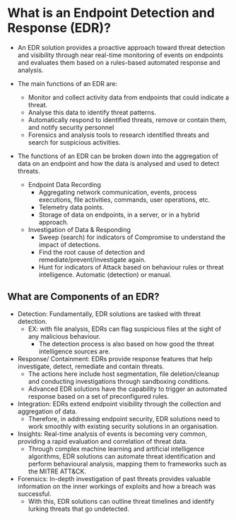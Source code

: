 # What is an Endpoint Detection and Response (EDR)?

* An EDR solution provides a proactive approach toward threat detection and visibility through near real-time monitoring of events on endpoints and evaluates them based on a rules-based automated response and analysis.

* The main functions of an EDR are:
  * Monitor and collect activity data from endpoints that could indicate a threat.
  * Analyse this data to identify threat patterns.
  * Automatically respond to identified threats, remove or contain them, and notify security personnel
  * Forensics and analysis tools to research identified threats and search for suspicious activities.

* The functions of an EDR can be broken down into the aggregation of data on an endpoint and how the data is analysed and used to detect threats.
  * Endpoint Data Recording
    * Aggregating network communication, events, process executions, file activities, commands, user operations, etc.
    * Telemetry data points.
    * Storage of data on endpoints, in a server, or in a hybrid approach.
  * Investigation of Data & Responding
    * Sweep (search) for indicators of Compromise to understand the impact of detections.
    * Find the root cause of detection and remediate/prevent/investigate again.
    * Hunt for indicators of Attack based on behaviour rules or threat intelligence. Automatic (detection) or manual.

## What are Components of an EDR?

* Detection: Fundamentally, EDR solutions are tasked with threat detection.
  * EX: with file analysis, EDRs can flag suspicious files at the sight of any malicious behaviour.
    * The detection process is also based on how good the threat intelligence sources are.
* Response/ Containment: EDRs provide response features that help investigate, detect, remediate and contain threats.
  * The actions here include host segmentation, file deletion/cleanup and conducting investigations through sandboxing conditions.
  * Advanced EDR solutions have the capability to trigger an automated response based on a set of preconfigured rules.
* Integration: EDRs extend endpoint visibility through the collection and aggregation of data.
  * Therefore, in addressing endpoint security, EDR solutions need to work smoothly with existing security solutions in an organisation.
* Insights: Real-time analysis of events is becoming very common, providing a rapid evaluation and correlation of threat data.
  * Through complex machine learning and artificial intelligence algorithms, EDR solutions can automate threat identification and perform behavioural analysis, mapping them to frameworks such as the MITRE ATT&CK.
* Forensics: In-depth investigation of past threats provides valuable information on the inner workings of exploits and how a breach was successful.
  * With this, EDR solutions can outline threat timelines and identify lurking threats that go undetected.
